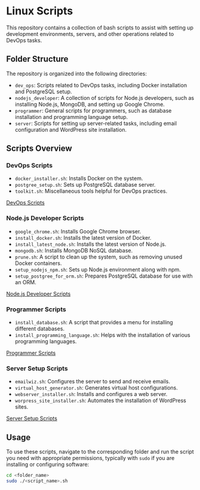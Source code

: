 # Linux Scripts

This repository contains a collection of bash scripts to assist with setting up development environments, servers, and other operations related to DevOps tasks.

## Folder Structure

The repository is organized into the following directories:

- `dev_ops`: Scripts related to DevOps tasks, including Docker installation and PostgreSQL setup.
- `nodejs_developer`: A collection of scripts for Node.js developers, such as installing Node.js, MongoDB, and setting up Google Chrome.
- `programmer`: General scripts for programmers, such as database installation and programming language setup.
- `server`: Scripts for setting up server-related tasks, including email configuration and WordPress site installation.

## Scripts Overview

### DevOps Scripts

- `docker_installer.sh`: Installs Docker on the system.
- `postgree_setup.sh`: Sets up PostgreSQL database server.
- `toolkit.sh`: Miscellaneous tools helpful for DevOps practices.

[DevOps Scripts](./dev_ops/)

### Node.js Developer Scripts

- `google_chrome.sh`: Installs Google Chrome browser.
- `install_docker.sh`: Installs the latest version of Docker.
- `install_latest_node.sh`: Installs the latest version of Node.js.
- `mongodb.sh`: Installs MongoDB NoSQL database.
- `prune.sh`: A script to clean up the system, such as removing unused Docker containers.
- `setup_nodejs_npm.sh`: Sets up Node.js environment along with npm.
- `setup_postgree_for_orm.sh`: Prepares PostgreSQL database for use with an ORM.

[Node.js Developer Scripts](./nodejs_developer/)

### Programmer Scripts

- `install_database.sh`: A script that provides a menu for installing different databases.
- `install_programming_language.sh`: Helps with the installation of various programming languages.

[Programmer Scripts](./programmer/)

### Server Setup Scripts

- `emailwiz.sh`: Configures the server to send and receive emails.
- `virtual_host_generator.sh`: Generates virtual host configurations.
- `webserver_installer.sh`: Installs and configures a web server.
- `worpress_site_installer.sh`: Automates the installation of WordPress sites.

[Server Setup Scripts](./server/)

## Usage

To use these scripts, navigate to the corresponding folder and run the script you need with appropriate permissions, typically with `sudo` if you are installing or configuring software:

```bash
cd <folder_name>
sudo ./<script_name>.sh
